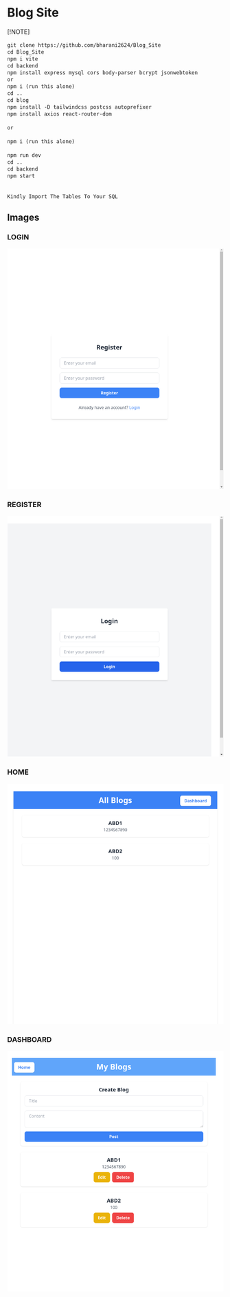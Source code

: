 # Blog Site 

[!NOTE]
``` 
git clone https://github.com/bharani2624/Blog_Site
cd Blog_Site
npm i vite
cd backend
npm install express mysql cors body-parser bcrypt jsonwebtoken
or
npm i (run this alone)
cd ..
cd blog
npm install -D tailwindcss postcss autoprefixer
npm install axios react-router-dom

or 

npm i (run this alone)

npm run dev
cd ..
cd backend
npm start


Kindly Import The Tables To Your SQL
```
## Images

### LOGIN
![IMAGE 1](vokoscreenNG-2024-12-18_16-16-53.811.png)

### REGISTER
![IMAGE 2](vokoscreenNG-2024-12-18_16-16-40.354.png)

### HOME
![IMAGE 3](vokoscreenNG-2024-12-18_16-16-01.046.png)

### DASHBOARD
![IMAGE 4](vokoscreenNG-2024-12-18_16-16-17.200.png)
